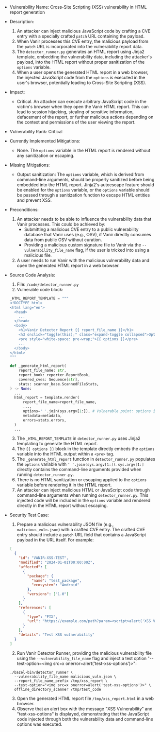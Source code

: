- Vulnerability Name: Cross-Site Scripting (XSS) vulnerability in HTML report generation

- Description:
    1. An attacker can inject malicious JavaScript code by crafting a CVE entry with a specially crafted `patch` URL containing the payload.
    2. When Vanir processes this CVE entry, the malicious payload from the `patch` URL is incorporated into the vulnerability report data.
    3. The `detector_runner.py` generates an HTML report using Jinja2 template, embedding the vulnerability data, including the attacker's payload, into the HTML report without proper sanitization of the `options` variable.
    4. When a user opens the generated HTML report in a web browser, the injected JavaScript code from the `options` is executed in the user's browser, potentially leading to Cross-Site Scripting (XSS).

- Impact:
    - Critical. An attacker can execute arbitrary JavaScript code in the victim's browser when they open the Vanir HTML report. This can lead to session hijacking, stealing of sensitive information, defacement of the report, or further malicious actions depending on the context and permissions of the user viewing the report.

- Vulnerability Rank: Critical

- Currently Implemented Mitigations:
    - None. The `options` variable in the HTML report is rendered without any sanitization or escaping.

- Missing Mitigations:
    - Output sanitization: The `options` variable, which is derived from command-line arguments, should be properly sanitized before being embedded into the HTML report. Jinja2's autoescape feature should be enabled for the `options` variable, or the `options` variable should be passed through a sanitization function to escape HTML entities and prevent XSS.

- Preconditions:
    1. An attacker needs to be able to influence the vulnerability data that Vanir processes. This could be achieved by:
        - Submitting a malicious CVE entry to a public vulnerability database that Vanir uses (e.g., OSV), if Vanir directly consumes data from public OSV without curation.
        - Providing a malicious custom signature file to Vanir via the `--vulnerability_file_name` flag, if the user is tricked into using a malicious file.
    2. A user needs to run Vanir with the malicious vulnerability data and open the generated HTML report in a web browser.

- Source Code Analysis:
    1. File: `/code/detector_runner.py`
    2. Vulnerable code block:
    ```python
    _HTML_REPORT_TEMPLATE = """
    <!DOCTYPE html>
    <html lang="en">
      <head>
        ...
      </head>
      <body>
        <h1>Vanir Detector Report {{ report_file_name }}</h1>
        <h3 onclick="toggle(this);" class="expand-toggle collapsed">Options</h3>
        <pre style="white-space: pre-wrap;">{{ options }}</pre>
        ...
      </body>
    </html>
    """

    def _generate_html_report(
        report_file_name: str,
        report_book: reporter.ReportBook,
        covered_cves: Sequence[str],
        stats: scanner_base.ScannedFileStats,
    ) -> None:
      ...
      html_report = template.render(
          report_file_name=report_file_name,
          ...,
          options=' '.join(sys.argv[1:]), # Vulnerable point: options is taken directly from command line args
          metadata=metadata,
          errors=stats.errors,
      )
      ...
    ```
    3. The `_HTML_REPORT_TEMPLATE` in `detector_runner.py` uses Jinja2 templating to generate the HTML report.
    4. The `{{ options }}` block in the template directly embeds the `options` variable into the HTML output within a `<pre>` tag.
    5. The `_generate_html_report` function in `detector_runner.py` populates the `options` variable with `' '.join(sys.argv[1:])`. `sys.argv[1:]` directly contains the command-line arguments provided when running `detector_runner.py`.
    6. There is no HTML sanitization or escaping applied to the `options` variable before rendering it in the HTML report.
    7. An attacker can inject malicious HTML or JavaScript code through command-line arguments when running `detector_runner.py`. This injected code will be included in the `options` variable and rendered directly in the HTML report without escaping.

- Security Test Case:
    1. Prepare a malicious vulnerability JSON file (e.g., `malicious_vuln.json`) with a crafted CVE entry. The crafted CVE entry should include a `patch` URL field that contains a JavaScript payload in the URL itself. For example:
    ```json
    [
      {
        "id": "VANIR-XSS-TEST",
        "modified": "2024-01-01T00:00:00Z",
        "affected": [
          {
            "package": {
              "name": "test_package",
              "ecosystem": "Android"
            },
            "versions": ["1.0"]
          }
        ],
        "references": [
          {
            "type": "FIX",
            "url": "https://example.com/path?param=<script>alert('XSS Vulnerability')</script>"
          }
        ],
        "details": "Test XSS vulnerability"
      }
    ]
    ```
    2. Run Vanir Detector Runner, providing the malicious vulnerability file using the `--vulnerability_file_name` flag and inject a test option "--test-option=<img src=x onerror=alert('test-xss-options')>":
    ```posix-terminal
    ./bazel-bin/detector_runner \
      --vulnerability_file_name malicious_vuln.json \
      --report_file_name_prefix /tmp/xss_report \
      --test-option="<img src=x onerror=alert('test-xss-options')>" \
      offline_directory_scanner /tmp/test_code
    ```
    3. Open the generated HTML report file `/tmp/xss_report.html` in a web browser.
    4. Observe that an alert box with the message "XSS Vulnerability" and "test-xss-options" is displayed, demonstrating that the JavaScript code injected through both the vulnerability data and command-line options was executed.